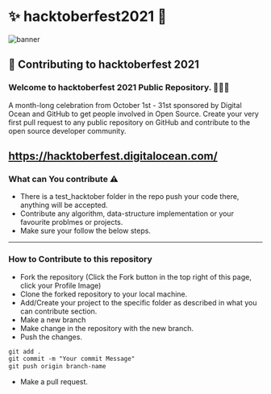 # ✨ hacktoberfest2021 💫

![banner](https://hacktoberfest.digitalocean.com/_nuxt/img/logo-hacktoberfest-full.f42e3b1.svg)

## 🌱 Contributing to hacktoberfest 2021
### Welcome to hacktoberfest 2021 Public Repository. 👨🏻‍💻
A month-long celebration from October 1st - 31st sponsored by Digital Ocean and GitHub to get people involved in Open Source. Create your very first pull request to any public repository on GitHub and contribute to the open source developer community.

https://hacktoberfest.digitalocean.com/
-----

### What can You contribute ⚠️ 
* There is a test_hacktober folder in the repo push your code there, anything will be accepted.
* Contribute any algorithm, data-structure implementation or your favourite problmes or projects.
* Make sure your follow the below steps.
-----

### How to Contribute to this repository

* Fork the repository (Click the Fork button in the top right of this page, click your Profile Image)
* Clone the forked repository to your local machine.
* Add/Create your project to the specific folder as described in what you can contribute section.
* Make a new branch
* Make change in the repository with the new branch.
* Push the changes.
```markdown
git add .
git commit -m "Your commit Message"
git push origin branch-name
```
* Make a pull request.
